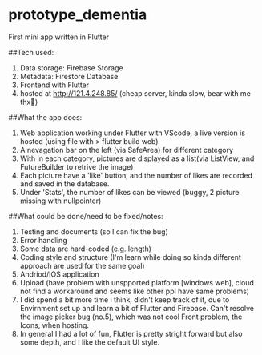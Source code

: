 # prototype_dementia
First mini app written in Flutter

##Tech used:
1. Data storage: Firebase Storage
2. Metadata: Firestore Database
3. Frontend with Flutter
4. hosted at http://121.4.248.85/ (cheap server, kinda slow, bear with me thx:dizzy:)

##What the app does:
1. Web application working under Flutter with VScode, a live version is hosted (using file with  > flutter build web)
2. A nevagation bar on the left (via SafeArea) for different category
3. With in each category, pictures are displayed as a list(via ListView, and FutureBuilder to retrive the image)
4. Each picture have a 'like' button, and the number of likes are recorded and saved in the database.
5. Under 'Stats', the number of likes can be viewed (buggy, 2 picture missing with nullpointer)

##What could be done/need to be fixed/notes:
1. Testing and documents (so I can fix the bug)
2. Error handling
3. Some data are hard-coded (e.g. length)
4. Coding style and structure (I'm learn while doing so kinda different approach are used for the same goal)
5. Andriod/IOS application
6. Upload (have problem with unspported platform [windows web], cloud not find a workaround and seems like other ppl have same problems)
7. I did spend a bit more time i think, didn't keep track of it, due to
   Envirnment set up and learn a bit of Flutter and Firebase.
   Can't resolve the image picker bug (no.5), which was not cool
   Front problem, the Icons, when hosting.
8. In general I had a lot of fun, Flutter is pretty stright forward but also some depth, and I like the default UI style.
